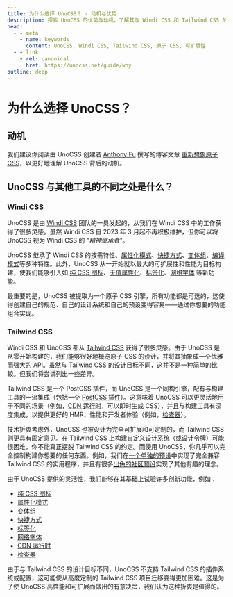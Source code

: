 ```yaml
---
title: 为什么选择 UnoCSS？ - 动机与优势
description: 探索 UnoCSS 的优势与动机，了解其与 Windi CSS 和 Tailwind CSS 的不同之处。
head:
  - - meta
    - name: keywords
      content: UnoCSS, Windi CSS, Tailwind CSS, 原子 CSS, 可扩展性
  - - link
    - rel: canonical
      href: https://unocss.net/guide/why      
outline: deep
---
```


# 为什么选择 UnoCSS？

## 动机

我们建议你阅读由 UnoCSS 创建者 [Anthony Fu](https://antfu.me/) 撰写的博客文章 [重新想象原子 CSS](https://antfu.me/posts/reimagine-atomic-css)，以更好地理解 UnoCSS 背后的动机。

## UnoCSS 与其他工具的不同之处是什么？

### Windi CSS

UnoCSS 是由 [Windi CSS](https://windicss.org/) 团队的一员发起的，从我们在 Windi CSS 中的工作获得了很多灵感。虽然 Windi CSS 自 2023 年 3 月起不再积极维护，但你可以将 UnoCSS 视为 Windi CSS 的 _"精神继承者"_。

UnoCSS 继承了 Windi CSS 的按需特性、[属性化模式](/presets/attributify)、[快捷方式](/config/shortcuts)、[变体组](/transformers/variant-group)、[编译模式](/transformers/compile-class)等多种特性。此外，UnoCSS 从一开始就以最大的可扩展性和性能为目标构建，使我们能够引入如 [纯 CSS 图标](/presets/icons)、[无值属性化](/presets/attributify#valueless-attributify)、[标签化](/presets/tagify)、[网络字体](/presets/web-fonts) 等新功能。

最重要的是，UnoCSS 被提取为一个原子 CSS 引擎，所有功能都是可选的，这使得创建自己的规范、自己的设计系统和自己的预设变得容易——通过你想要的功能组合实现。

### Tailwind CSS

Windi CSS 和 UnoCSS 都从 [Tailwind CSS](https://tailwindcss.com/) 获得了很多灵感。由于 UnoCSS 是从零开始构建的，我们能够很好地概览原子 CSS 的设计，并将其抽象成一个优雅而强大的 API。虽然与 Tailwind CSS 的设计目标不同，这并不是一种简单的比较。但我们将尝试列出一些差异。

Tailwind CSS 是一个 PostCSS 插件，而 UnoCSS 是一个同构引擎，配有与构建工具的一流集成（包括一个 [PostCSS 插件](/integrations/postcss)）。这意味着 UnoCSS 可以更灵活地用于不同的场景（例如，[CDN 运行时](/integrations/runtime)，可以即时生成 CSS），并且与构建工具有深度集成，以提供更好的 HMR、性能和开发者体验（例如，[检查器](/tools/inspector)）。

技术折衷考虑外，UnoCSS 也被设计为完全可扩展和可定制的，而 Tailwind CSS 则更具有固定意见。在 Tailwind CSS 上构建自定义设计系统（或设计令牌）可能很困难，你不能真正摆脱 Tailwind CSS 的约定。而使用 UnoCSS，你几乎可以完全控制构建你想要的任何东西。例如，我们在[一个单独的预设](/presets/wind)中实现了完全兼容 Tailwind CSS 的实用程序，并且有很多[出色的社区预设](/presets/community)实现了其他有趣的理念。

由于 UnoCSS 提供的灵活性，我们能够在其基础上试验许多创新功能，例如：

- [纯 CSS 图标](/presets/icons)
- [属性化模式](/presets/attributify)
- [变体组](/transformers/variant-group)
- [快捷方式](/config/shortcuts)
- [标签化](/presets/tagify)
- [网络字体](/presets/web-fonts)
- [CDN 运行时](/integrations/runtime)
- [检查器](/tools/inspector)

由于与 Tailwind CSS 的设计目标不同，UnoCSS 不支持 Tailwind CSS 的插件系统或配置，这可能使从高度定制的 Tailwind CSS 项目迁移变得更加困难。这是为了使 UnoCSS 高性能和可扩展而做出的有意决策，我们认为这种折衷是值得的。
